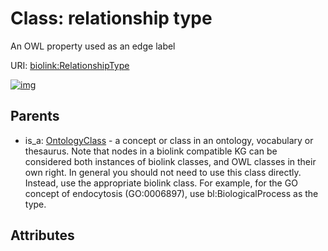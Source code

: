 
# Class: relationship type


An OWL property used as an edge label

URI: [biolink:RelationshipType](https://w3id.org/biolink/vocab/RelationshipType)


[![img](https://yuml.me/diagram/nofunky;dir:TB/class/[OntologyClass]^-[RelationshipType],[OntologyClass])](https://yuml.me/diagram/nofunky;dir:TB/class/[OntologyClass]^-[RelationshipType],[OntologyClass])

## Parents

 *  is_a: [OntologyClass](OntologyClass.md) - a concept or class in an ontology, vocabulary or thesaurus. Note that nodes in a biolink compatible KG can be considered both instances of biolink classes, and OWL classes in their own right. In general you should not need to use this class directly. Instead, use the appropriate biolink class. For example, for the GO concept of endocytosis (GO:0006897), use bl:BiologicalProcess as the type.

## Attributes

